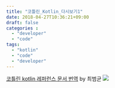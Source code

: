 ```yaml
---
title: "코틀린_Kotlin_다시보기1"
date: 2018-04-27T10:36:21+09:00
draft: false
categories :
  - "developer"
  - "code"
tags:
  - "kotlin"
  - "code"
  - "developer"
---
```


[코틀린 kotlin 레퍼런스 문서 번역](http://www.stechstar.com/user/zbxe/?module=file&act=procFileDownload&file_srl=38339&sid=f5b2400fd5ddf338fd210abcbb791882&module_srl=12136) by 최범균
![](http://www.stechstar.com/user/zbxe/files/attach/images/12136/337/038/697d7f4755080891e821d53fa7d15dc1.png)
